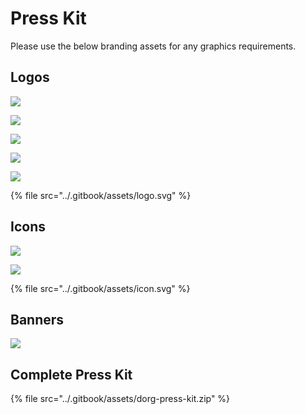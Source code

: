 # Press Kit

Please use the below branding assets for any graphics requirements.

## Logos

![](../.gitbook/assets/logo_black%20%281%29.png)

![](../.gitbook/assets/logo_white.png)

![](../.gitbook/assets/logo_background_white.png)

![](../.gitbook/assets/logo_background_black.png)

![](../.gitbook/assets/rainbow_logo.jpg)

{% file src="../.gitbook/assets/logo.svg" %}

## Icons

![](../.gitbook/assets/icon_white.png)

![](../.gitbook/assets/icon_black.png)

{% file src="../.gitbook/assets/icon.svg" %}

## Banners

![](../.gitbook/assets/rainbow_banner.jpg)

## Complete Press Kit

{% file src="../.gitbook/assets/dorg-press-kit.zip" %}

